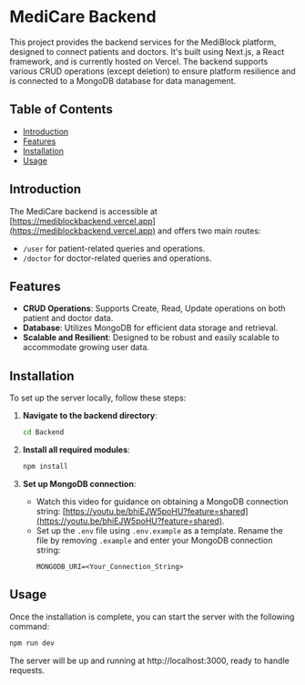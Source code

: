 # MediCare Backend

This project provides the backend services for the MediBlock platform, designed to connect patients and doctors. It's built using Next.js, a React framework, and is currently hosted on Vercel. The backend supports various CRUD operations (except deletion) to ensure platform resilience and is connected to a MongoDB database for data management.

## Table of Contents

- [Introduction](#introduction)
- [Features](#features)
- [Installation](#installation)
- [Usage](#usage)

## Introduction

The MediCare backend is accessible at [https://mediblockbackend.vercel.app](https://mediblockbackend.vercel.app) and offers two main routes:
- `/user` for patient-related queries and operations.
- `/doctor` for doctor-related queries and operations.

## Features

- **CRUD Operations**: Supports Create, Read, Update operations on both patient and doctor data.
- **Database**: Utilizes MongoDB for efficient data storage and retrieval.
- **Scalable and Resilient**: Designed to be robust and easily scalable to accommodate growing user data.

## Installation

To set up the server locally, follow these steps:

1. **Navigate to the backend directory**:
    ```bash
    cd Backend
    ```

2. **Install all required modules**:
    ```bash
    npm install
    ```

3. **Set up MongoDB connection**:
    - Watch this video for guidance on obtaining a MongoDB connection string: [https://youtu.be/bhiEJW5poHU?feature=shared](https://youtu.be/bhiEJW5poHU?feature=shared).
    - Set up the `.env` file using `.env.example` as a template. Rename the file by removing `.example` and enter your MongoDB connection string:
        ```plaintext
        MONGODB_URI=<Your_Connection_String>
        ```

## Usage

Once the installation is complete, you can start the server with the following command:

```bash
npm run dev
```

The server will be up and running at http://localhost:3000, ready to handle requests.